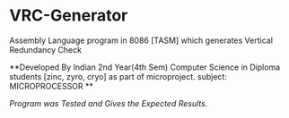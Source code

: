 # VRC-Generator

Assembly Language program in 8086 [TASM] which generates Vertical Redundancy Check

**Developed By Indian 2nd Year(4th Sem) Computer Science in Diploma students [zinc, zyro, cryo] as part of microproject.
subject: MICROPROCESSOR **

*Program was Tested and Gives the Expected Results.* 
